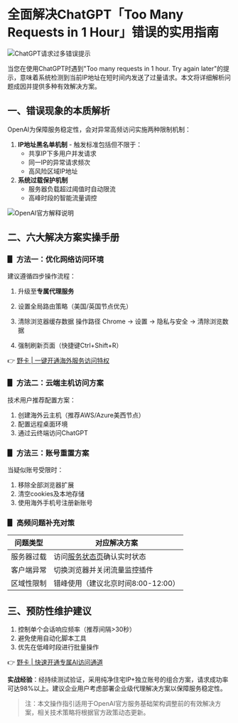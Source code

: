 # 全面解决ChatGPT「Too Many Requests in 1 Hour」错误的实用指南

![ChatGPT请求过多错误提示](https://bbtdd.com/wp-content/uploads/img/48627333.webp)

当您在使用ChatGPT时遇到"Too many requests in 1 hour. Try again later"的提示，意味着系统检测到当前IP地址在短时间内发送了过量请求。本文将详细解析问题成因并提供多种有效解决方案。

## 一、错误现象的本质解析
OpenAI为保障服务稳定性，会对异常高频访问实施两种限制机制：
1. **IP地址黑名单机制** - 触发标准包括但不限于：
   - 共享IP下多用户并发请求
   - 同一IP的异常请求频次
   - 高风险区域IP地址
2. **系统过载保护机制**
   - 服务器负载超过阈值时自动限流
   - 高峰时段的智能流量调控

![OpenAI官方解释说明](https://bbtdd.com/wp-content/uploads/img/6340211439.webp)

## 二、六大解决方案实操手册

### ▋ 方法一：优化网络访问环境
建议遵循四步操作流程：
1. 升级至**专属代理服务**
2. 设置全局路由策略（美国/英国节点优先）
3. 清除浏览器缓存数据
   操作路径
   Chrome → 设置 → 隐私与安全 → 清除浏览数据
   
4. 强制刷新页面（快捷键Ctrl+Shift+R）

👉 [野卡 | 一键开通海外服务访问特权](https://bbtdd.com/yeka)

### ▋ 方法二：云端主机访问方案
技术用户推荐配置方案：
1. 创建海外云主机（推荐AWS/Azure美西节点）
2. 配置远程桌面环境
3. 通过云终端访问ChatGPT

### ▋ 方法三：账号重置方案
当疑似账号受限时：
1. 移除全部浏览器扩展
2. 清空cookies及本地存储
3. 使用海外手机号注册新账号

### ▋ 高频问题补充对策
| 问题类型 | 对应解决方案 |
|---|---|
| 服务器过载 | 访问[服务状态页](https://status.openai.com/)确认实时状态 |
| 客户端异常 | 切换浏览器并关闭流量监控插件 |
| 区域性限制 | 错峰使用（建议北京时间8:00-12:00） |

## 三、预防性维护建议
1. 控制单个会话响应频率（推荐间隔>30秒）
2. 避免使用自动化脚本工具
3. 优先在低峰时段进行批量操作

👉 [野卡 | 快速开通专属AI访问通道](https://bbtdd.com/yeka)

**实战经验**：经持续测试验证，采用纯净住宅IP+独立账号的组合方案，请求成功率可达98%以上。建议企业用户考虑部署企业级代理解决方案以保障服务稳定性。

> 注：本文操作指引适用于OpenAI官方服务基础架构调整前的有效解决方案，相关技术策略将根据官方政策动态更新。